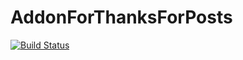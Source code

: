 AddonForThanksForPosts
======================
[![Build Status](https://travis-ci.org/alg5/AddonForThanksForPosts.svg?branch=master)](https://travis-ci.org/BoardTools/upload)
